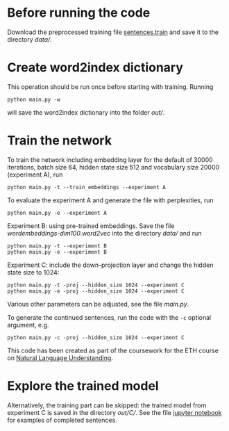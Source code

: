 # Before running the code
Download the preprocessed training file [sentences.train](https://www.icloud.com/iclouddrive/0fZUO7iKl9A5QdQinOLa2voGQ#sentences) and save it to the directory _data/_.

# Create word2index dictionary
This operation should be run once before starting with training. Running

```
python main.py -w
```

will save the word2index dictionary into the folder _out/_.


# Train the network
To train the network including embedding layer for the default of 30000 iterations, batch size 64, hidden state size 512 and vocabulary size 20000 (experiment A), run

```
python main.py -t --train_embeddings --experiment A
```

To evaluate the experiment A and generate the file with perplexities, run

```
python main.py -e --experiment A
```

Experiment B: using pre-trained embeddings. Save the file _wordembeddings-dim100.word2vec_ into the directory _data/_ and run
```
python main.py -t --experiment B
python main.py -e --experiment B
```

Experiment C: include the down-projection layer and change the hidden state size to 1024:

```
python main.py -t -proj --hidden_size 1024 --experiment C
python main.py -e -proj --hidden_size 1024 --experiment C
```

Various other parameters can be adjusted, see the file _main.py_.

To generate the continued sentences, run the code with the ```-c``` optional argument, e.g.
```
python main.py -c -proj --hidden_size 1024 --experiment C
```

This code has been created as part of the coursework for the ETH course on [Natural Language Understanding](http://www.da.inf.ethz.ch/teaching/2019/NLU/).

# Explore the trained model
Alternatively, the training part can be skipped: the trained model from experiment C is saved in the directory _out/C/_. See the file [jupyter notebook](./continuation.ipynb) for examples of completed sentences.
